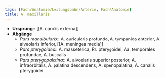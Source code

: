```yaml
---
tags: [Fach/Anatomie/Leitungsbahn/Arterie, Fach/Anatomie]
title: A. maxillaris
---
```

- **Ursprung**:: [[A. carotis externa]]
- **Abgänge**
	- *Pars mandibularis*:: A. auricularis profunda, A. tympanica anterior, A. alveolaris inferior, [[A. meningea media]]
	- *Pars pterygoidea*:: A. masseterica, Rr. pterygoidei, Aa. temporales profundae, A. buccalis
	- *Pars pterygopalatina*:: A. alvoelaris superior posterior, A. infraorbitalis, A. palatina descendens, A. spenopalatina, A. canalis pterygoidei[]()